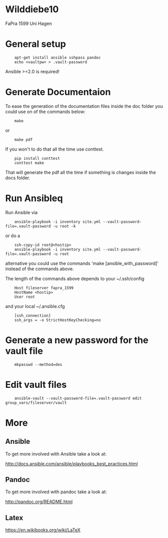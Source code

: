 # Wilddiebe10
FaPra 1599 Uni Hagen

# General setup

        apt-get install ansible sshpass pandoc
        echo <vaultpw> > .vault-password

Ansible >=2.0 is required!

# Generate Documentaion
To ease the generation of the documentation files inside the doc folder you
could use on of the commands below:

        make

or

        make pdf

If you won't to do that all the time use conttest.

        pip install conttest
        conttest make

That will generate the pdf all the time if something is changes inside the docs folder. 

# Run Ansibleq
Run Ansible via

        ansible-playbook -i inventory site.yml --vault-password-file=.vault-password -u root -k


or do a

        ssh-copy-id root@<hostip>
        ansible-playbook -i inventory site.yml --vault-password-file=.vault-password -u root

alternative you could use the commands 'make [ansible_with_password]' instead of the commands above.

The length of the commands above depends to your ~/.ssh/config

        Host fileserver fapra_1599
        HostName <hostip>
        User root

and your local ~/.ansible.cfg

        [ssh_connection]
        ssh_args = -o StrictHostKeyChecking=no

# Generate a new password for the vault file

        mkpasswd --method=des

# Edit vault files

        ansible-vault --vault-password-file=.vault-password edit group_vars/fileserver/vault

# More

## Ansible
To get more involved with Ansible take a look at:

  http://docs.ansible.com/ansible/playbooks_best_practices.html

## Pandoc
To get more involved with pandoc take a look at:

  http://pandoc.org/README.html

## Latex
  https://en.wikibooks.org/wiki/LaTeX

